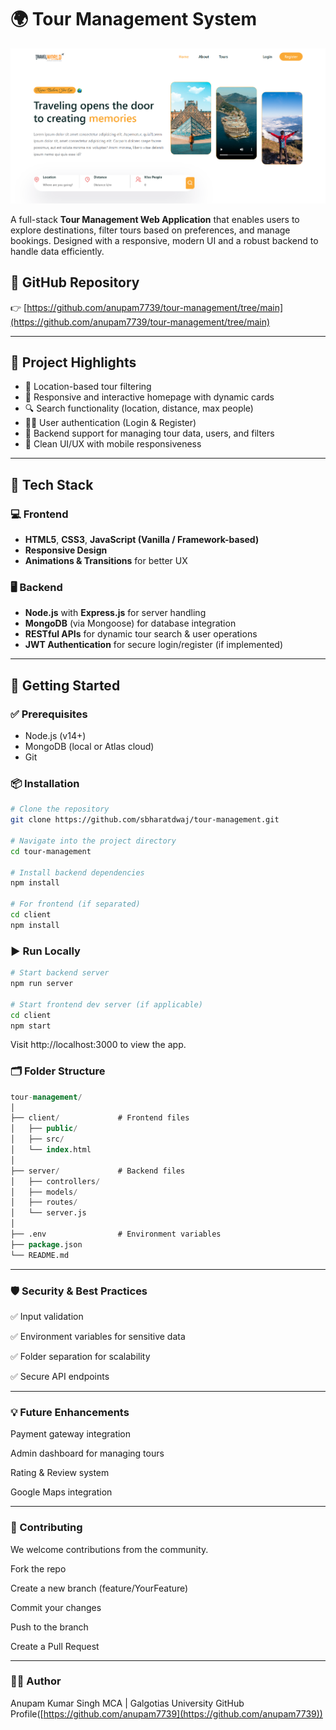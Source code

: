 # 🌍 Tour Management System

![Tour Management UI](https://github.com/sbharatdwaj/tour-management/blob/ad3ee379fd3f1d356b1925a85cca52d6fbf040bb/Screenshot%202025-06-22%20232042.png)

A full-stack **Tour Management Web Application** that enables users to explore destinations, filter tours based on preferences, and manage bookings. Designed with a responsive, modern UI and a robust backend to handle data efficiently.

## 🔗 GitHub Repository

👉 [https://github.com/anupam7739/tour-management/tree/main](https://github.com/anupam7739/tour-management/tree/main)

---

## 📌 Project Highlights

- 📍 Location-based tour filtering
- 🧭 Responsive and interactive homepage with dynamic cards
- 🔍 Search functionality (location, distance, max people)
- 🧑‍💻 User authentication (Login & Register)
- 💼 Backend support for managing tour data, users, and filters
- 🎯 Clean UI/UX with mobile responsiveness

---

## 🧱 Tech Stack

### 💻 Frontend
- **HTML5**, **CSS3**, **JavaScript (Vanilla / Framework-based)**
- **Responsive Design**
- **Animations & Transitions** for better UX

### 🖥️ Backend
- **Node.js** with **Express.js** for server handling
- **MongoDB** (via Mongoose) for database integration
- **RESTful APIs** for dynamic tour search & user operations
- **JWT Authentication** for secure login/register (if implemented)

---

## 🚀 Getting Started

### ✅ Prerequisites

- Node.js (v14+)
- MongoDB (local or Atlas cloud)
- Git

### 📦 Installation

```bash
# Clone the repository
git clone https://github.com/sbharatdwaj/tour-management.git

# Navigate into the project directory
cd tour-management

# Install backend dependencies
npm install

# For frontend (if separated)
cd client
npm install
```

### ▶️ Run Locally

```bash
# Start backend server
npm run server

# Start frontend dev server (if applicable)
cd client
npm start
```
Visit http://localhost:3000 to view the app.

### 🗂️ Folder Structure

```sql
tour-management/
│
├── client/             # Frontend files
│   ├── public/
│   ├── src/
│   └── index.html
│
├── server/             # Backend files
│   ├── controllers/
│   ├── models/
│   ├── routes/
│   └── server.js
│
├── .env                # Environment variables
├── package.json
└── README.md
```

---

### 🛡️ Security & Best Practices

✅ Input validation

✅ Environment variables for sensitive data

✅ Folder separation for scalability

✅ Secure API endpoints

---

### 💡 Future Enhancements

Payment gateway integration

Admin dashboard for managing tours

Rating & Review system

Google Maps integration

---

### 🤝 Contributing

We welcome contributions from the community.

Fork the repo

Create a new branch (feature/YourFeature)

Commit your changes

Push to the branch

Create a Pull Request

---

### 🧑‍💻 Author

Anupam Kumar Singh
MCA  | Galgotias University
GitHub Profile([https://github.com/anupam7739](https://github.com/anupam7739))

